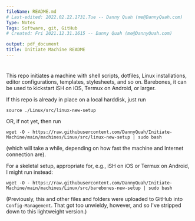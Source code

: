```yaml
---
fileName: README.md
# Last-edited: 2022.02.22.1731.Tue -- Danny Quah (me@DannyQuah.com)
Type: Notes
Tags: Software, git, GitHub
# Created: Fri 2021.12.31.1615 -- Danny Quah (me@DannyQuah.com)

output: pdf_document
title: Initiate Machine README
---
```

# 
This repo initiates a machine with shell scripts, dotfiles, Linux installations, editor configurations, templates, stylesheets, and so on.  Barebones, it can be used to kickstart iSH on iOS, Termux on Android, or larger.

If this repo is already in place on a local harddisk, just run

```
source ./Linux/src/linux-new-setup
```

OR, if not yet, then run

```
wget -O - https://raw.githubusercontent.com/DannyQuah/Initiate-Machine/main/machines/Linux/src/linux-new-setup | sudo bash
```

(which will take a while, depending on how fast the machine and Internet connection are).  

For a skeletal setup, appropriate for, e.g., iSH on iOS or Termux on Android, I might run instead:

```
wget -O - https://raw.githubusercontent.com/DannyQuah/Initiate-Machine/main/machines/Linux/src/barebones-new-setup | sudo bash
```

(Previously, this and other files and folders were uploaded to GitHub into `Config-Management`.  That got too unwieldy, however, and so I've stripped down to this lightweight version.)

<!---
   Invisible section: README.md
-->

